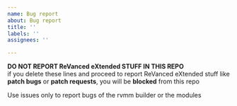 ```yaml
---
name: Bug report
about: Bug report
title: ''
labels: ''
assignees: ''

---
```


**DO NOT REPORT ReVanced eXtended STUFF IN THIS REPO**  
if you delete these lines and proceed to report ReVanced eXtended stuff like **patch bugs** or **patch requests**, you will be **blocked** from this repo

Use issues only to report bugs of the rvmm builder or the modules
